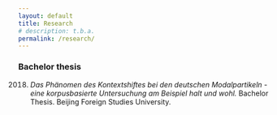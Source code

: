 ```yaml
---
layout: default
title: Research
# description: t.b.a.
permalink: /research/
---
```


### Bachelor thesis
2018. *Das Phänomen des Kontextshiftes bei den deutschen Modalpartikeln - eine korpusbasierte Untersuchung am Beispiel halt und wohl.* Bachelor Thesis. Beijing Foreign Studies University.
